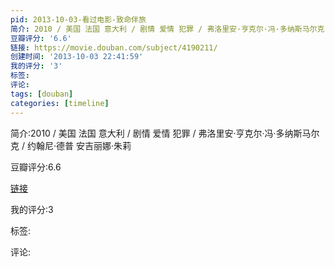 ```yaml
---
pid: 2013-10-03-看过电影-致命伴旅
简介: 2010 / 美国 法国 意大利 / 剧情 爱情 犯罪 / 弗洛里安·亨克尔·冯·多纳斯马尔克 / 约翰尼·德普 安吉丽娜·朱莉
豆瓣评分: '6.6'
链接: https://movie.douban.com/subject/4190211/
创建时间: '2013-10-03 22:41:59'
我的评分: '3'
标签:
评论:
tags: [douban]
categories: [timeline]
---
```

简介:2010 / 美国 法国 意大利 / 剧情 爱情 犯罪 / 弗洛里安·亨克尔·冯·多纳斯马尔克 / 约翰尼·德普 安吉丽娜·朱莉

豆瓣评分:6.6

[链接](https://movie.douban.com/subject/4190211/)

我的评分:3

标签:

评论:

